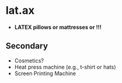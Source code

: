 # lat.ax

- **LATEX pillows or mattresses or !!!**

## Secondary
- Cosmetics?
- Heat press machine (e.g., t-shirt or hats) 
- Screen Printing Machine
